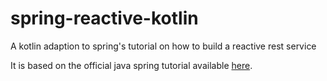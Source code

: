 # spring-reactive-kotlin
A kotlin adaption to spring's tutorial on how to build a reactive rest service

It is based on the official java spring tutorial available [here](https://spring.io/guides/gs/reactive-rest-service/).
